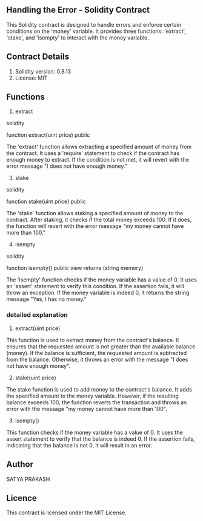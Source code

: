 ## Handling the Error - Solidity Contract

This Solidity contract is designed to handle errors and enforce certain conditions on the 'money' variable. It provides three functions: 'extract', 'stake', and 'isempty' to interact with the money variable.

## Contract Details

1. Solidity version: 0.8.13
2. License: MIT
   
## Functions

1. extract
   
solidity

function extract(uint price) public

The 'extract' function allows extracting a specified amount of money from the contract. It uses a 'require' statement to check if the contract has enough money to extract. If the condition is not met, it will revert with the error message "I does not have enough money."

3. stake
   
solidity

function stake(uint price) public

The 'stake' function allows staking a specified amount of money to the contract. After staking, it checks if the total money exceeds 100. If it does, the function will revert with the error message "my money cannot have more than 100."

4. isempty
   
solidity

function isempty() public view returns (string memory)

The 'isempty' function checks if the money variable has a value of 0. It uses an 'assert' statement to verify this condition. If the assertion fails, it will throw an exception. If the money variable is indeed 0, it returns the string message "Yes, I has no money."

### detailed explanation

1. extract(uint price)
   
This function is used to extract money from the contract's balance. It ensures that the requested amount is not greater than the available balance (money). If the balance is sufficient, the requested amount is subtracted from the balance. Otherwise, it throws an error with the message "I does not have enough money".

2. stake(uint price)
   
The stake function is used to add money to the contract's balance. It adds the specified amount to the money variable. However, if the resulting balance exceeds 100, the function reverts the transaction and throws an error with the message "my money cannot have more than 100".

3. isempty()
   
This function checks if the money variable has a value of 0. It uses the assert statement to verify that the balance is indeed 0. If the assertion fails, indicating that the balance is not 0, it will result in an error.

## Author

SATYA PRAKASH

## Licence

This contract is licensed under the MIT License.





